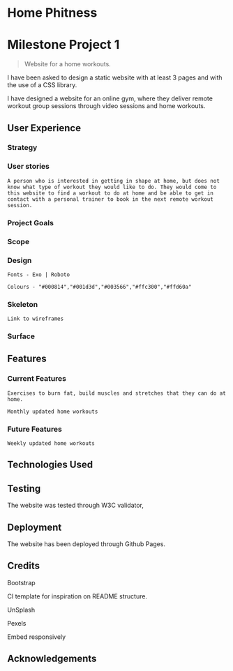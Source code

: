 # Home Phitness

# **Milestone Project 1** 

> Website for a home workouts.




I have been asked to design a static website with at least 3 pages and with the use of a CSS library.

I have designed a website for an online gym, where they deliver remote workout group sessions through video sessions and home workouts.

## User Experience


### 	Strategy


### 	User stories


	A person who is interested in getting in shape at home, but does not know what type of workout they would like to do. They would come to this website to find a workout to do at home and be able to get in contact with a personal trainer to book in the next remote workout session.

### 	Project Goals


### 	Scope


### 	Design


	Fonts - Exo | Roboto

	Colours - "#000814","#001d3d","#003566","#ffc300","#ffd60a"

### 	Skeleton


	Link to wireframes

### 	Surface


## Features


### 	Current Features


	Exercises to burn fat, build muscles and stretches that they can do at home.

	Monthly updated home workouts

### 	Future Features


	Weekly updated home workouts

## Technologies Used


## Testing


The website was tested through W3C validator, 

## Deployment


The website has been deployed through Github Pages.

## Credits


Bootstrap

CI template for inspiration on README structure.

UnSplash

Pexels

Embed responsively

## Acknowledgements

